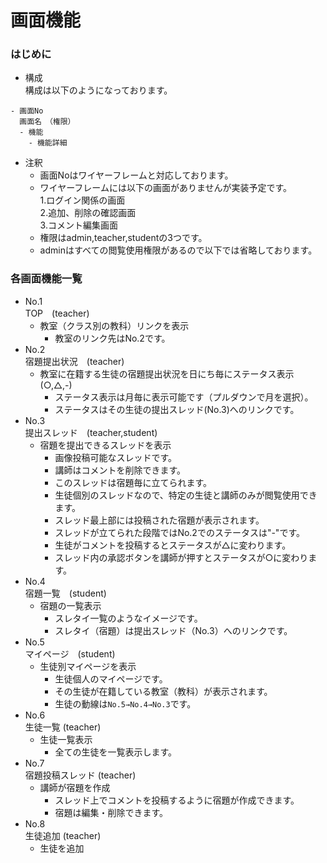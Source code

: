 # 画面機能  
### はじめに    
- 構成  
構成は以下のようになっております。  
   
```
- 画面No  
  画面名　（権限）  
  - 機能  
    - 機能詳細  
```
- 注釈  
  - 画面Noはワイヤーフレームと対応しております。  
  - ワイヤーフレームには以下の画面がありませんが実装予定です。  
    1.ログイン関係の画面  
    2.追加、削除の確認画面  
    3.コメント編集画面  
  - 権限はadmin,teacher,studentの3つです。  
  - adminはすべての閲覧使用権限があるので以下では省略しております。  
    
### 各画面機能一覧    
- No.1  
  TOP　(teacher)  
  - 教室（クラス別の教科）リンクを表示  
      - 教室のリンク先はNo.2です。  
- No.2  
  宿題提出状況　(teacher)   
  - 教室に在籍する生徒の宿題提出状況を日にち毎にステータス表示(○,△,-)  
    - ステータス表示は月毎に表示可能です（プルダウンで月を選択）。  
    - ステータスはその生徒の提出スレッド(No.3)へのリンクです。    
- No.3  
  提出スレッド　(teacher,student)  
  - 宿題を提出できるスレッドを表示    
    - 画像投稿可能なスレッドです。  
    - 講師はコメントを削除できます。  
    - このスレッドは宿題毎に立てられます。  
    - 生徒個別のスレッドなので、特定の生徒と講師のみが閲覧使用できます。  
    - スレッド最上部には投稿された宿題が表示されます。  
    - スレッドが立てられた段階ではNo.2でのステータスは"-"です。  
    - 生徒がコメントを投稿するとステータスが△に変わります。  
    - スレッド内の承認ボタンを講師が押すとステータスが○に変わります。  
- No.4  
  宿題一覧　(student)  
  - 宿題の一覧表示  
    - スレタイ一覧のようなイメージです。  
    - スレタイ（宿題）は提出スレッド（No.3）へのリンクです。  
- No.5  
  マイページ　(student)  
  - 生徒別マイページを表示  
    - 生徒個人のマイページです。  
    - その生徒が在籍している教室（教科）が表示されます。  
    - 生徒の動線は```No.5→No.4→No.3```です。  
- No.6  
  生徒一覧  (teacher)  
  - 生徒一覧表示  
    - 全ての生徒を一覧表示します。  
- No.7  
  宿題投稿スレッド (teacher)   
  - 講師が宿題を作成    
    - スレッド上でコメントを投稿するように宿題が作成できます。  
    - 宿題は編集・削除できます。  
- No.8  
  生徒追加  (teacher)  
  - 生徒を追加  
    
